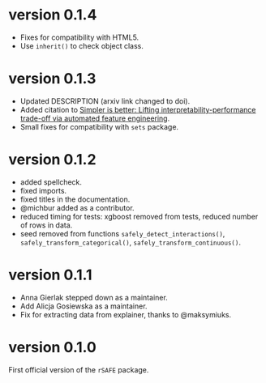 # version 0.1.4
- Fixes for compatibility with HTML5.
- Use `inherit()` to check object class.

# version 0.1.3
- Updated DESCRIPTION (arxiv link changed to doi).
- Added citation to [Simpler is better: Lifting interpretability-performance trade-off via automated feature engineering](https://doi.org/10.1016/j.dss.2021.113556).
- Small fixes for compatibility with `sets` package.

# version 0.1.2

- added spellcheck.
- fixed imports.
- fixed titles in the documentation.
- @michbur added as a contributor.
- reduced timing for tests: xgboost removed from tests, reduced number of rows in data.
- seed removed from functions `safely_detect_interactions()`, `safely_transform_categorical()`, `safely_transform_continuous()`. 

# version 0.1.1

- Anna Gierlak stepped down as a maintainer.
- Add Alicja Gosiewska as a maintainer.
- Fix for extracting data from explainer, thanks to @maksymiuks.

# version 0.1.0

First official version of the `rSAFE` package.
